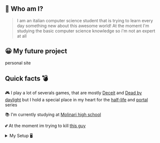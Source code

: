 ## 📑 Who am I?
> I am an italian computer science student that is trying to learn every day something new about this awesome world!
> At the moment I'm studying the basic computer science knowledge so i'm not an expert at all
## 😀 My future project
personal site
## Quick facts 💣
🎮 I play a lot of severals games, that are mostly [Deceit](https://store.steampowered.com/app/466240/Deceit/) and [Dead by daylight](https://store.steampowered.com/app/381210/Dead_by_Daylight/) but I hold a special place in my heart for the [half-life](https://en.wikipedia.org/wiki/Half-Life_(series)) and [portal](https://en.wikipedia.org/wiki/Portal_(series)) series

📚 I'm currently studying at [Molinari high school](https://www.istitutomolinari.edu.it/)

💕 At the moment im trying to kill [this guy](https://github.com/DeltaFoxtMike)

<details>
<summary> 
My Setup 🖥️
</summary>
<br>
  VR headset: Meta Quest 2
  
  CPU: [AMD Ryzen 5 2600X Processor with Wraith Spire Cooler - YD260XBCAFBOX](https://www.amazon.com/gp/product/B07B428V2L/ref=ppx_yo_dt_b_asin_title_o05_s00?ie=UTF8&psc)
  
  RAM: [Crucial RAM 8GB DDR4 3200MHz CL22 (or 2933MHz or 2666MHz) Desktop Memory CT8G4DFRA32A](https://www.amazon.com/gp/product/B08C4VHQV2/ref=ppx_yo_dt_b_asin_title_o04_s00?ie=UTF8&th)
  
  MOBO: [MSI AMD B450 PRO-VDH Max AM4 Micro ATX DDR4-SDRAM Motherboard](https://www.amazon.com/gp/product/B07WC724Z7/ref=ppx_yo_dt_b_asin_title_o01_s00?ie=UTF8&psc)
  
  GPU: [MSI GeForce GTX1650 Super Ventus XS OC 4GB](https://www.amazon.com/gp/product/B081QGH7S7/ref=ppx_yo_dt_b_asin_title_o04_s01?ie=UTF8&psc=1)
  
  SSD: [Samsung 500GB 970 EVO Nvme M2 Solid State Drive](https://www.amazon.com/gp/product/B07CGGP7SV/ref=ppx_yo_dt_b_asin_title_o02_s00?ie=UTF8&psc)
  
  HDD: [Samsung 500GB 970 EVO Nvme M2 Solid State Drive](https://www.amazon.com/gp/product/B07CGGP7SV/ref=ppx_yo_dt_b_asin_title_o02_s00?ie=UTF8&psc)
  
  
  
  
 
